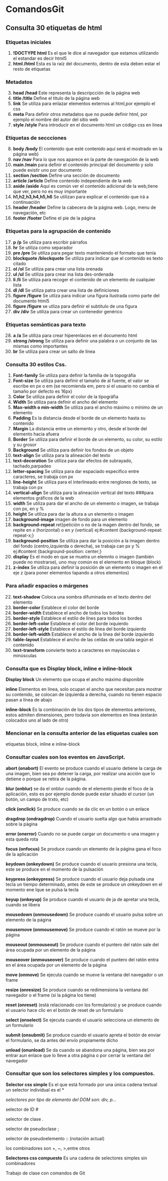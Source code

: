 # ComandosGit
## Consulta 30 etiquetas de html
### Etiquetas iniciales
1. **!DOCTYPE html** Es el que le dice al navegador que estamos utilizando el estandar es decir html5
2. **html /html** Esta es la raíz del documento, dentro de esta deben estar el resto de etiquetas
### Metadatos
3. **head /head** Este representa la descripcción de la página web
4. **title /title** Define el titulo de la página web
5. **link** Se utiliza para enlazar elementos externos al html,por ejemplo el css
6. **meta** Para definir otros metadatos que no puede definir html, por ejemplo el nombre del autor del sitio web
7. **style /style** Para introducir en el documento html un código css en línea
### Etiquetas de seccciones
8. **body /body** El contenido que esté contenido aquí será el mostrado en la página web)
9. **nav /nav** Para lo que nos aparece en la parte de navegación de la web
10. **main /main** para definir el contenido principal del documento y solo puede existir uno por documento
11. **section /section** Define una sección de documento
12. **article /article** Define contenido independiente de la web
13. **aside /aside** Aquí es común ver el contenido adicional de la web,tiene que ver, pero no es muy importante
14. **h1,h2,h3,h4,h5,h6** Se utilizan para explicar el contenido que irá a continuación
15. **header /header** Define la cabecera de la página web. Logo, menu de navegación, etc
16. **footer /footer** Define el pie de la página
### Etiquetas para la agrupación de contenido
17. **p /p** Se utiliza para escribir párrafos
18. **hr** Se utiliza como separador
19. **pre /pre** Se utiliza para pegar texto manteniendo el formato que tenía
20. **blockquote /blockquote** Se utiliza para indicar que el contenido es texto citado
21. **ol /ol** Se utiliza para crear una lista orenada
22. **ul /ul** Se utiliza para crear ina lista des-ordenada
23. **li /li** Se utiliza para recoger el contenido de un elemento de cualquier lista
24. **dl /dl** Se utiliza patra crear una lista de definiciones
25. **figure /figure** Se utliza para indicar una figura ilustrada como parte del documento html5
26. **figure /figure** se utliza para definir el subtitulo de una figura
27. **div /div** Se utiliza para crear un contenedor genérico
### Etiquetas semánticas para texto
28. **a /a** Se utiliza para crear hiperenlaces en el documento html
29. **strong /strong** Se utiliza para definir una palabra o un conjunto de las mismas como importantes
30. **br** Se utiliza para crear un salto de línea 

### Consulta 30 estilos Css.
1. **Font-family** Se utiliza para definir la familia de la topográfia 
2. **Font-size** Se utiliza para definir el tamaño de al fuente, el valor se escribe en px o em (se recomienda em, pero si el usuario no cambia el tamaño por defecto es 16px)
3. **Color** Se utiliza para definir el color de la tipográfia
4. **Width** Se utiliza para definir el ancho del elemento
5. **Max-width o min-width** Se utiliza para el ancho máximo o mínimo de un elemento
6. **Padding** Es la distancia desde el borde de un elemento hasta su contenido
7. **Margin** La distancia entre un elemento y otro, desde el borde del elemento hacia afuera
8. **Border** Se utiliza para definir el borde de un elemento, su color, su estilo y su grosor
9. **Background** Se utiliza para definir los fondos de un objeto
10. **text-align** Se utiliza para la alineación del texto
11. **text-decoration** Se utiliza para dar efectos de subrayado, tachado,parpadeo
12. **letter-spacing** Se utiliza para dar espaciado especifico entre caracteres, se trabaja con px
13. **line-height** Se utiliza para el interlineado entre renglones de texto, se trabaja con px  
14. **vertical-align** Se utiliza para la alineación vertical del texto
###para elementos gráficos de la web
15. **width** Se utiliza para dar el ancho de un elemento o imagen, se trabaja con px, en y %
16. **height** Se utiliza para dar la altura a un elemento o imagen
17. **background-image** imagen de fondo para un elemento
18. **background-repeat** ret}petición o no de la magen dentro del fondo, se repite en *x* (horizontal) o en *y* (vertical)
ej:#content {background-repeat: repeat-x;}
19. **background-position** Se utiliza para dar la posición a la imagen dentro del fondo (centro,izquierda o derecha), se trabaja can px y %
ej:#content {background-position: center;}
20. **display** Es el modo en que se muetra un elemnto o imagen (también puede no mostrarse), uno muy común es el elemento en bloque (block)
21. **z-index** Se utiliza para definir la posición de un elemento o imagen en el eje z (para poner elementos tapando a otros elementos) 
### Para añadir espacios o márgenes
22. **text-shadow** Coloca una sombra difuminada en el texto dentro del elemento
23. **border-color** Establece el color del borde
24. **border-width** Establece el ancho de todos los bordes
25. **border-style** Establece el estilo de línes para todos los bordes
26. **border-left-color** Establece el color del borde ixquierdo
27. **border-left-style** Establece el estilo de línea del borde izquierdo
28. **border-left-width** Establece el ancho de la línea del borde izquierdo
29. **table-layout** Establece el ancho de las celdas de una tabla según el contenido
30. **text-transform** convierte texto a caracteres en mayúsculas o minúsculas

### Consulta que es Display block, inline e inline-block

**Display block** Un elemento que ocupa el ancho máximo disponible

**inline** Elementos en línea, solo ocupan el ancho que necesitan para mostrar su contenido, se colocan de izquierda a derecha, cuando no tienen espacio pasan a línea de abajo

**inline-block** Es la combinación de los dos tipos de elementos anteriores, estos admiten dimensiones, pero todavía son elementos en línea (estarán colocados uno al lado de otro)

### Mencionar en la consulta anterior de las etiquetas cuales son
etiquetas block, inline e inline-block

### Consultar cuales son los eventos en JavaScript.
**abort (onabort)** El evento se produce cuando el usuario detiene la carga de una imagen, bien sea po detener la carga, por realizar una acción que lo detiene o porque se retira de la página.

**blur (onblur)** se da el onblur cuando de el elemento pierde el foco de la aplicación, esto es por ejemplo donde puede estar situado el cursor (un botón, un campo de trxto, etc)

**click (onclick)** Se produce cuando se da clic en un botón o un enlace

**dragdrop (ondragdrop)** Cuando el usuario suelta algo que había arrastrado sobre la página

**error (onerror)** Cuando no se puede cargar un documento o una imagen y esta queda rota

**focus (onfocus)** Se produce cuando un elemento de la página gana el foco de la aplicación

**keydown (onkeydown)** Se produce cuando el usuario presiona una tecla, este se produce en el momento de la pulsación

**keypress (onkeypress)** Se produce cuando el usuario deja pulsada una tecla un tiempo determinado, antes de este se produce un onkeydown en el momento ene lque se pulsa la tecla

**keyup (onkeyup)** Se produce cuando el usuario de ja de apretar una tecla, cuando se libera

**mousedown (onmousedown)** Se produce cuando el usuario pulsa sobre un elemento de la página

**mousemove (onmousemove)** Se produce cuando el ratón se mueve por la página

**mouseout (onmouseout)** Se produce cuando el puntero del ratón sale del área ocupada por un elemento de la página 

**mouseover (onmouseover)**  Se produce cuando el puntero del ratón entra en el área ocupada por un elemento de la página

**move (onmove)** Se ejecuta cuando se mueve la ventana del navegador o un frame

**resize (onresize)** Se produce cuando se redimensiona la ventana del navegador o el frame (si la página los tiene)

**reset (onreset)** (está relacionado con los formularios) y se produce cuando el usuario hace clic en el botón de reset de un formulario

**select (onselect)** Se ejecuta cuando el usuario selecciona un elemento de un formulario

**submit (onsubmit)** Se produce cuando el usuario apreta el botón de enviar el formulario, se da antes del envío propiamente dicho

**unload (onunload)** Se da cuando se abandona una página, bien sea por entrar aun enlace que lo lleve a otra página o por cerrar la ventana del navegador 

 ### Consultar que son los selectores simples y los compuestos.

**Selector css simple** Es el que está formado por una única cadena textual un selector individual es el *

_selectores por tipo de elemento del DOM son: div, p..._

selector de ID # 

selector de clase .

selector de pseudoclase ;

selector de pseudoelemento :: (notación actual)

los combinadores son +, ~, >,entre otros

**Selectores css compuesto** Es una cadena de selectores simples sin combinadores 












Trabajo de clase con comandos de Git
